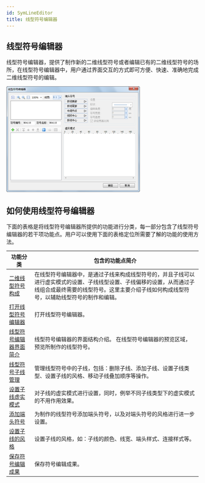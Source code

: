 ```yaml
---
id: SymLineEditor
title: 线型符号编辑器
---
```

## 线型符号编辑器

线型符号编辑器，提供了制作新的二维线型符号或者编辑已有的二维线型符号的场所，在线型符号编辑器中，用户通过界面交互的方式即可方便、快速、准确地完成二维线型符号的编辑。

![](img/SymLineEditor1.png)  

  
## 如何使用线型符号编辑器

下面的表格是将线型符号编辑器所提供的功能进行分类，每一部分包含了线型符号编辑器的若干项功能点。用户可以使用下面的表格定位所需要了解的功能的使用方法。



功能分类 | 包含的功能点简介  
---|---  
[二维线型符号构成](SymLineEditor0) |在线型符号编辑器中，是通过子线来构成线型符号的，并且子线可以进行虚实模式的设置、子线线型设置、子线偏移的设置，从而通过子线组合成最终需要的线型符号。这里主要介绍子线如何构成线型符号，以辅助线型符号的制作和编辑。  
[打开线型符号编辑器](SymLineEditor1) | 打开线型符号编辑器。  
[线型符号编辑器界面简介](SymLineEditor2) | 线型符号编辑器的界面结构介绍。  在线型符号编辑器的预览区域，预览所制作的线型符号。  
[线型符号子线管理](SymLineEditor3) |管理线型符号中的子线，包括：删除子线、添加子线、设置子线类型、设置子线的风格、移动子线叠加顺序等操作。  
[设置子线虚实模式](SymLineEditor4) | 对子线的虚实模式进行设置，同时，例举不同子线类型下的虚实模式的不用作用效果。  
[添加端头符号](SymLineEditor5) | 为制作的线型符号添加端头符号，以及对端头符号的风格进行进一步设置。  
[设置子线的风格](SymLineEditor6) | 设置子线的风格，如：子线的颜色、线宽、端头样式、连接样式等。  
[保存符号编辑成果](SymLineEditor7) | 保存符号编辑成果。  
  
